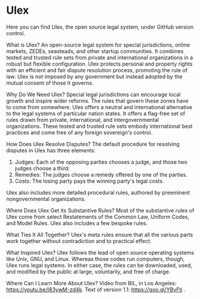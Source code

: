 # Ulex
Here you can find Ulex, the open source legal system, under GitHub version control.

What is Ulex?
An open-source legal system for special jurisdictions, online markets, ZEDEs, seasteads, and other startup communities.
It combines tested and trusted rule sets from private and international organizations in a robust but flexible configuration.
Ulex protects personal and property rights with an efficient and fair dispute resolution process, promoting the rule of law.
Ulex is not imposed by any government but instead adopted by the mutual consent of those it governs.
 
Why Do We Need Ulex?
Special legal jurisdictions can encourage local growth and inspire wider reforms.
The rules that govern these zones have to come from somewhere.
Ulex offers a neutral and international alternative to the legal systems of particular nation states.
It offers a flag-free set of rules drawn from private, international, and intergovernmental organizations.
These tested and trusted rule sets embody international best practices and come free of any foreign sovereign's control.
 
How Does Ulex Resolve Disputes?
The default procedure for resolving disputes in Ulex has three elements:
1.  Judges:  Each of the opposing parties chooses a judge, and those two judges choose a third.
2.  Remedies:  The judges choose a remedy offered by one of the parties.
3.  Costs:  The losing party pays the winning party's legal costs.
 
Ulex also includes more detailed procedural rules, authored by preeminent nongovernmental organizations.
 
Where Does Ulex Get its Substantive Rules?
Most of the substantive rules of Ulex come from select Restatements of the Common Law, Uniform Codes, and Model Rules.
Ulex also includes a few bespoke rules.

What Ties It All Together?
Ulex's meta rules ensure that all the various parts work together without contradiction and to practical effect.
 
What Inspired Ulex?
Ulex follows the lead of open source operating systems like Unix, GNU, and Linux.
Whereas those codes run computers, though, Ulex runs legal systems.
In either case, the rules can be downloaded, used, and modified by the public at large, voluntarily, and free of charge.

Where Can I Learn More About Ulex?
Video from BIL, in Los Angeles: https://youtu.be/I83ywM-zd4k.
Text of version 1.1:  https://goo.gl/YByFti .
